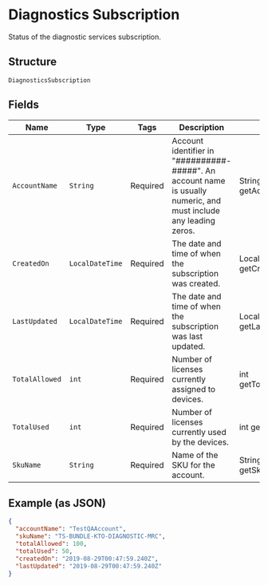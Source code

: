 
# Diagnostics Subscription

Status of the diagnostic services subscription.

## Structure

`DiagnosticsSubscription`

## Fields

| Name | Type | Tags | Description | Getter | Setter |
|  --- | --- | --- | --- | --- | --- |
| `AccountName` | `String` | Required | Account identifier in "##########-#####". An account name is usually numeric, and must include any leading zeros. | String getAccountName() | setAccountName(String accountName) |
| `CreatedOn` | `LocalDateTime` | Required | The date and time of when the subscription was created. | LocalDateTime getCreatedOn() | setCreatedOn(LocalDateTime createdOn) |
| `LastUpdated` | `LocalDateTime` | Required | The date and time of when the subscription was last updated. | LocalDateTime getLastUpdated() | setLastUpdated(LocalDateTime lastUpdated) |
| `TotalAllowed` | `int` | Required | Number of licenses currently assigned to devices. | int getTotalAllowed() | setTotalAllowed(int totalAllowed) |
| `TotalUsed` | `int` | Required | Number of licenses currently used by the devices. | int getTotalUsed() | setTotalUsed(int totalUsed) |
| `SkuName` | `String` | Required | Name of the SKU for the account. | String getSkuName() | setSkuName(String skuName) |

## Example (as JSON)

```json
{
  "accountName": "TestQAAccount",
  "skuName": "TS-BUNDLE-KTO-DIAGNOSTIC-MRC",
  "totalAllowed": 100,
  "totalUsed": 50,
  "createdOn": "2019-08-29T00:47:59.240Z",
  "lastUpdated": "2019-08-29T00:47:59.240Z"
}
```

